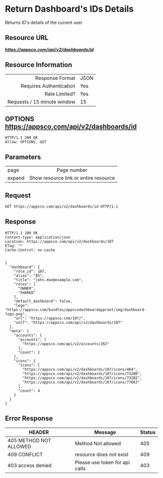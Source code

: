 # Return Dashboard's IDs Details

Returns ID's details of the current user

## Resource URL

___https://appsco.com/api/v2/dashboards/id___

## Resource Information

|                               |               |
|------------------------------:|---------------|
|Response Format                |JSON           |
|Requires Authentication        |Yes            |
|Rate Limited?                  |Yes            |
|Requests / 15 minute window    |15             |


## OPTIONS https://appsco.com/api/v2/dashboards/id

```.http
HTTP/1.1 200 OK
Allow: OPTIONS, GET
```


## Parameters


|                               |                                       |
|-------------------------------|:-------------------------------------:|
|page                           |Page number                            |
|expand                         |Show resource link or entire resource  |


## Request

```.bash
GET https://appsco.com/api/v2/dashboards/id HTTP/1.1
```

## Response

```.http
HTTP/1.1 200 OK
Content-type: application/json
Location: https://appsco.com/api/v2/dashboards/107
ETag: ""
Cache-Control: no-cache


{
  "dashboard": {
    "role_id": 107,
    "alias": "85",
    "title": "john.doe@example.com",
    "roles": [
      "OWNER",
      "SHARED"
    ],
    "default_dashboard": false,
    "logo": "https://appsco.com/bundles/appscodashboardapproot/img/dashboard-logo.png",
    "url": "https://appsco.com/107/",
    "self": "https://appsco.com/api/v2/dashboards/107"
  },
  "meta": {
    "accounts": {
      "accounts": [
        "https://appsco.com/api/v2/accounts/262"
      ],
      "count": 1
    },
    "icons": {
      "icons": [
        "https://appsco.com/api/v2/dashboards/107/icons/484",
        "https://appsco.com/api/v2/dashboards/107/icons/73200",
        "https://appsco.com/api/v2/dashboards/107/icons/73202",
        "https://appsco.com/api/v2/dashboards/107/icons/77663"
      ],
      "count": 4
    }
  }
}

```
## Error Response

|HEADER                         |Message                        |Status         |
|-------------------------------|-------------------------------|---------------|
|405 METHOD NOT ALLOWED         |Method Not allowed             |405            |
|409 CONFLICT                   |resource does not exist        |409            |
|403 access denied              |Please use token for api calls |403            |